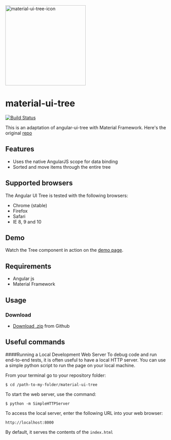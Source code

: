 <img src="https://raw.githubusercontent.com/araltasher/material-ui-tree/master/material-ui-tree-icon.png" alt="material-ui-tree-icon" width="250"/>

# material-ui-tree

[![Build Status](https://travis-ci.org/angular-ui-tree/angular-ui-tree.svg?branch=master)](https://travis-ci.org/angular-ui-tree/angular-ui-tree) 

This is an adaptation of angular-ui-tree with Material Framework. Here's the original [repo](https://github.com/angular-ui-tree/angular-ui-tree)


## Features

- Uses the native AngularJS scope for data binding
- Sorted and move items through the entire tree

## Supported browsers

The Angular UI Tree is tested with the following browsers:

- Chrome (stable)
- Firefox
- Safari
- IE 8, 9 and 10

## Demo
Watch the Tree component in action on the [demo page](http://www.araltasher.com/material-ui-tree).

## Requirements

- Angular js
- Material Framework

## Usage

### Download

- [Download .zip](https://github.com/araltasher/material-ui-tree.git) from Github

## Useful commands

####Running a Local Development Web Server
To debug code and run end-to-end tests, it is often useful to have a local HTTP server. 
You can use a simple python script to run the page on your local machine.

From your terminal go to your repository folder:

    $ cd /path-to-my-folder/material-ui-tree

To start the web server, use the command:

    $ python -m SimpleHTTPServer

To access the local server, enter the following URL into your web browser:

    http://localhost:8000

By default, it serves the contents of the `index.html`
